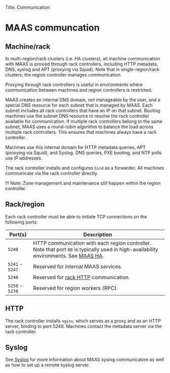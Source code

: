 Title: Communication

# MAAS communcation

## Machine/rack

In multi-region/rack clusters (i.e. HA clusters), all machine communication
with MAAS is proxied through rack controllers, including HTTP metadata, DNS,
syslog and APT (proxying via Squid).  Note that in single-region/rack clusters,
the region controller manages communication.

Proxying through rack controllers is useful in environments where communication
between machines and region controllers is restricted.

MAAS creates an internal DNS domain, not manageable by the user, and a special
DNS resource for each subnet that is managed by MAAS.  Each subnet includes all
rack controllers that have an IP on that subnet. Booting machines use the subnet
DNS resource to resolve the rack controller available for communication. If
multiple rack controllers belong to the same subnet, MAAS uses a round-robin
algorithm to balance the load across multiple rack controllers.  This ensures
that machines always have a rack controller.

Machines use this internal domain for HTTP metadata queries, APT (proxying via
Squid), and Syslog. DNS queries, PXE booting, and NTP polls use IP addresses.

The rack controller installs and configures `bind` as a forwarder. All machines
communicate via the rack controller directly.


!!! Note:
    Zone management and maintenance still happen within the region controller.

## Rack/region

Each rack controller must be able to initiate TCP connections on the following
ports:

| Port(s)         | Description                            |
| --------------- | -------------------------------------- |
| `5240`          | HTTP communication with each region controller. Note that port `80` is typically used in high-availability environments. See [MAAS HA][manage-ha]. |
| `5241` - `5247` | Reserved for internal MAAS services.   |
| `5248`          | Reserved for [rack HTTP][rack-http] communication.  |
| `5250` - `5270` | Reserved for region workers (RPC).     |

## HTTP

The rack controller installs `nginx`, which serves as a proxy and as an HTTP
server, binding to port 5248. Machines contact the metadata server via the rack
controller.

## Syslog

See [Syslog][syslog] for more information about MAAS syslog communication as well as how
to set up a remote syslog server.


<!-- LINKS -->

[rack-http]: #http
[manage-ha]: manage-ha.md
[syslog]: installconfig-syslog.md
